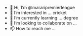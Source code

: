 - 👋 Hi, I’m @mararipremierleague
- 👀 I’m interested in ... cricket
- 🌱 I’m currently learning ... degree
- 💞️ I’m looking to collaborate on ...
- 📫 How to reach me ...

<!---
mararipremierleague/mararipremierleague is a ✨ special ✨ repository because its `README.md` (this file) appears on your GitHub profile.
You can click the Preview link to take a look at your changes.
--->
